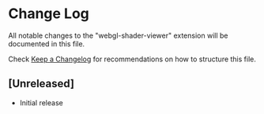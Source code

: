 # Change Log

All notable changes to the "webgl-shader-viewer" extension will be documented in this file.

Check [Keep a Changelog](http://keepachangelog.com/) for recommendations on how to structure this file.

## [Unreleased]

- Initial release